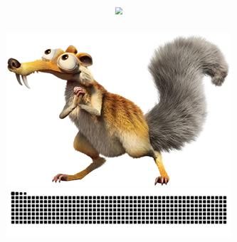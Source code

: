 <div align="center">
  <img src="https://readme-typing-svg.demolab.com?font=Merriweather+Code&pause=1000&size=25&width=435&lines=+Ola!+Eu+sou+o+Andr%C3%A9+Alvino%F0%9F%91%8B">
</div>

#
<img src="https://github.com/euandr/euandr/blob/main/Scrat_29.webp" alt="Texto Alternativo">

<picture align="center">
  <source media="(prefers-color-scheme: dark)" srcset="https://raw.githubusercontent.com/euandr/euandr/output/github-contribution-grid-snake-dark.svg">
  <source media="(prefers-color-scheme: light)" srcset="https://raw.githubusercontent.com/euandr/euandr/output/github-contribution-grid-snake-dark.svg">
  <img align="center" alt="github contribution grid snake animation" src="https://raw.githubusercontent.com/euandr/euandr/output/github-contribution-grid-snake.svg">
</picture>
